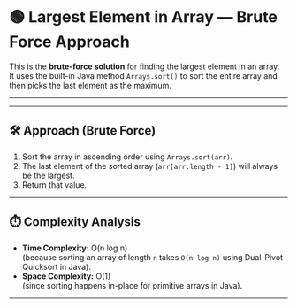 # 🟢 Largest Element in Array — Brute Force Approach

This is the **brute-force solution** for finding the largest element in an array.  
It uses the built-in Java method `Arrays.sort()` to sort the entire array and then picks the last element as the maximum.

---


---

## 🛠️ Approach (Brute Force)
1. Sort the array in ascending order using `Arrays.sort(arr)`.
2. The last element of the sorted array (`arr[arr.length - 1]`) will always be the largest.
3. Return that value.

---

## ⏱️ Complexity Analysis
- **Time Complexity:** O(n log n)  
  (because sorting an array of length `n` takes `O(n log n)` using Dual-Pivot Quicksort in Java).  
- **Space Complexity:** O(1)  
  (since sorting happens in-place for primitive arrays in Java).

---

